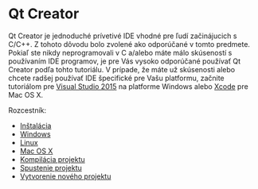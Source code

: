 # Qt Creator

Qt Creator je jednoduché prívetivé IDE vhodné pre ľudí začinájucich s C/C++. Z tohoto dôvodu bolo zvolené ako odporúčané v tomto predmete. Pokiaľ ste nikdy neprogramovali v C a/alebo máte málo skúseností s používaním IDE programov, je pre Vás vysoko odporúčané používať Qt Creator podľa tohto tutoriálu. V prípade, že máte už skúsenosti alebo chcete radšej používať IDE špecifické pre Vašu platformu, začnite tutoriálom pre [Visual Studio 2015](../visual-studio-2015/README.md) na platforme Windows alebo [Xcode](../xcode/README.md) pre Mac OS X.

Rozcestník:
- [Inštalácia](../qt-creator/installation.md)
 - [Windows](../qt-creator/installation-windows.md)
 - [Linux](../qt-creator/installation-linux.md)
 - [Mac OS X](../qt-creator/installation-macosx.md)
- [Kompilácia projektu](../qt-creator/compilation.md)
- [Spustenie projektu](../qt-creator/run.md)
- [Vytvorenie nového projektu](../qt-creator/create.md)
